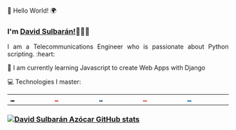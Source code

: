 <!DOCTYPE html>
<html>
<head>
  <link rel=stylesheet href="css/style.css" type="text/css">

  <meta charset="utf-8">
  
</head>
<body>
<div align="justify">
<p class="p1"> 👋 Hello World! 🌍</p>
<h3> I'm <a href="https://sulasoft.com">David Sulbarán!</a>👨🏻‍💻</h3>
<p class="p1">I am a Telecommunications Engineer who is passionate about Python scripting. :heart: </p>

<p class="p2"> 🌱 I am currently learning Javascript to create Web Apps with Django </p>

<p class="p2"> 💻 Technologies I master: </p>
<table class="table"> 
  <tr>
  <td><a href="https://sulasoft.com"> <img src="img/python.png" width="10%"></a></td>
  <td><a href="https://sulasoft.com"> <img src="img/git.png" width="10%"></a></td> 
  <td><a href="https://sulasoft.com"> <img src="img/mysql.png" width="10%"></a></td> 
  <td><a href="https://sulasoft.com"> <img src="img/html5.png" width="10%"></a></td>
  <td><a href="https://sulasoft.com"> <img src="img/css3.png" width="10%"></a></td> 
  </tr>
</table>


</div>
</body>
</html>


### [![David Sulbarán Azócar GitHub stats](https://github-readme-stats.vercel.app/api?username=sulasoft&show_icons=true&title_color=fff&icon_color=79ff97&text_color=9f9f9f&bg_color=151515)](https://github.com/sulasoft/)